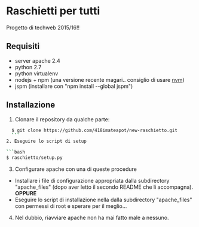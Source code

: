 # Raschietti per tutti

Progetto di techweb 2015/16!!

## Requisiti
* server apache 2.4
* python 2.7
* python virtualenv
* nodejs + npm (una versione recente magari.. consiglio di usare [nvm](https://github.com/creationix/nvm))
* jspm (installare con "npm install --global jspm")


## Installazione
1. Clonare il repository da qualche parte:

  ```bash
    $ git clone https://github.com/418imateapot/new-raschietto.git
    ```
2. Eseguire lo script di setup

  ```bash
  $ raschietto/setup.py
  ```
3. Configurare apache con una di queste procedure
  * Installare i file di configurazione appropriata dalla subdirectory "apache_files" (dopo aver letto il secondo README che li accompagna).
    <br>**OPPURE**
  * Eseguire lo script di installazione nella dalla subdirectory "apache_files" con permessi di root e sperare per il meglio...

4. Nel dubbio, riavviare apache non ha mai fatto male a nessuno.
